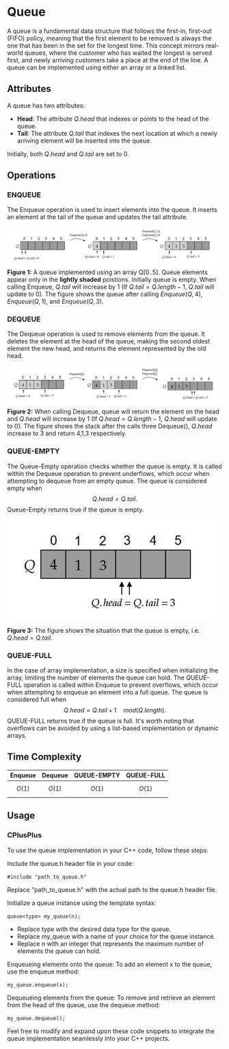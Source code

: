 # Queue
A queue is a fundamental data structure that follows the first-in, first-out (FIFO) policy, meaning that the first element to be removed is always the one that has been in the set for the longest time. This concept mirrors real-world queues, where the customer who has waited the longest is served first, and newly arriving customers take a place at the end of the line. A queue can be implemented using either an array or a linked list.

## Attributes
A queue has two attributes:

- **Head**: The attribute $Q.head$ that indexes or points to the head of the queue.
- **Tail**: The attribute $Q.tail$ that indexes the next location at which a newly arriving element will be inserted into the queue.
  
Initially, both $Q.head$ and $Q.tail$ are set to 0.
  
## Operations
### ENQUEUE
The Enqueue operation is used to insert elements into the queue. It inserts an element at the tail of the queue and updates the tail attribute.

![Figure 1 Enqueue](https://github.com/mjyang0902/Data-Structure/blob/main/queue/figures/queue_enqueue.png)
**Figure 1:** A queue implemented using an array Q[0..5]. Queue elements appear only in the **lightly shaded** poistions. Initially queue is empty. When calling Enqueue, $Q.tail$ will increase by 1 (If $Q.tail = Q.length-1$, $Q.tail$ will update to $0$). The figure shows the queue after calling $Enqueue(Q,4)$, $Enqueue(Q,1)$, and $Enqueue(Q,3)$.

### DEQUEUE
The Dequeue operation is used to remove elements from the queue. It deletes the element at the head of the queue, making the second oldest element the new head, and returns the element represented by the old head.

![Figure 2 Dequeue](https://github.com/mjyang0902/Data-Structure/blob/main/queue/figures/queue_dequeue.png)
**Figure 2:** When calling Dequeue, queue will return the element on the head and $Q.head$ will increase by 1 (If $Q.head = Q.length-1$, $Q.head$ will update to $0$). The figure shows the stack after the calls three Dequeue(), $Q.head$ increase to 3 and return 4,1,3 respectively.

### QUEUE-EMPTY
The Queue-Empty operation checks whether the queue is empty. It is called within the Dequeue operation to prevent underflows, which occur when attempting to dequeue from an empty queue. The queue is considered empty when $$Q.head = Q.tail.$$
Queue-Empty returns true if the queue is empty.

![Figure 3 Queue Empty](https://github.com/mjyang0902/Data-Structure/blob/main/queue/figures/queue_empty.png)

**Figure 3:** The figure shows the situation that the queue is empty, i.e. $Q.head=Q.tail$.

### QUEUE-FULL
In the case of array implementation, a size is specified when initializing the array, limiting the number of elements the queue can hold. The QUEUE-FULL operation is called within Enqueue to prevent overflows, which occur when attempting to enqueue an element into a full queue. The queue is considered full when $$Q.head = Q.tail+1\quad mod(Q.length) .$$ QUEUE-FULL returns true if the queue is full. It's worth noting that overflows can be avoided by using a list-based implementation or dynamic arrays.

## Time Complexity
| Enqueue | Dequeue | QUEUE-EMPTY | QUEUE-FULL |
|:---:|:---:|:---:|:---:|
| $$O(1)$$ | $$O(1)$$ | $$O(1)$$ | $$O(1)$$ | 

## Usage
### CPlusPlus
To use the queue implementation in your C++ code, follow these steps:

Include the queue.h header file in your code:
```
#include "path_to_queue.h"
```
Replace "path_to_queue.h" with the actual path to the queue.h header file.

Initialize a queue instance using the template syntax:
```
queue<type> my_queue(n);
```
- Replace type with the desired data type for the queue.
- Replace my_queue with a name of your choice for the queue instance.
- Replace n with an integer that represents the maximum number of elements the queue can hold.
  
Enqueueing elements onto the queue:
To add an element x to the queue, use the enqueue method:
```
my_queue.enqueue(x);
```

Dequeueing elements from the queue:
To remove and retrieve an element from the head of the queue, use the dequeue method:
```
my_queue.dequeue();
```
Feel free to modify and expand upon these code snippets to integrate the queue implementation seamlessly into your C++ projects.
